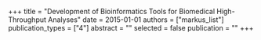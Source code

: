 +++
title = "Development of Bioinformatics Tools for Biomedical High-Throughput Analyses"
date = 2015-01-01
authors = ["markus_list"]
publication_types = ["4"]
abstract = ""
selected = false
publication = ""
+++

